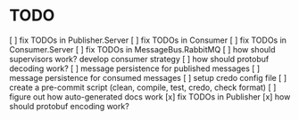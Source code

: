 # TODO

[ ] fix TODOs in Publisher.Server
[ ] fix TODOs in Consumer
[ ] fix TODOs in Consumer.Server
[ ] fix TODOs in MessageBus.RabbitMQ
[ ] how should supervisors work? develop consumer strategy
[ ] how should protobuf decoding work?
[ ] message persistence for published messages
[ ] message persistence for consumed messages
[ ] setup credo config file
[ ] create a pre-commit script (clean, compile, test, credo, check format)
[ ] figure out how auto-generated docs work
[x] fix TODOs in Publisher
[x] how should protobuf encoding work?
